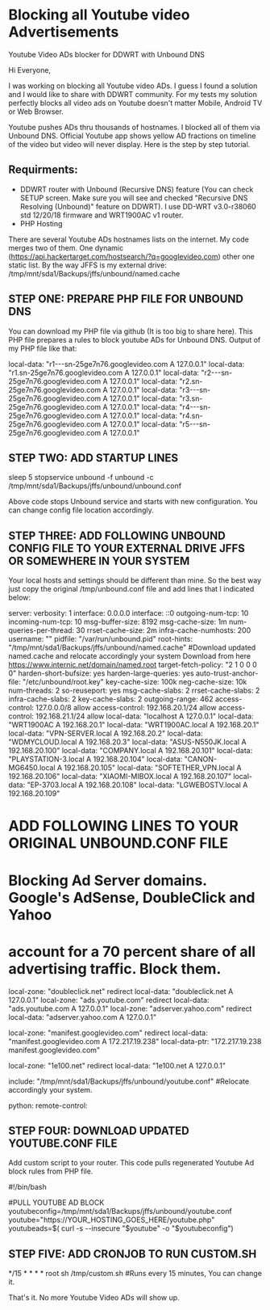 # Blocking all Youtube video Advertisements
Youtube Video ADs blocker for DDWRT with Unbound DNS

Hi Everyone,

I was working on blocking all Youtube video ADs. I guess I found a solution and I would like to share with DDWRT community. For my tests my solution perfectly blocks all video ads on Youtube doesn't matter Mobile, Android TV or Web Browser.

Youtube pushes ADs thru thousands of hostnames. I blocked all of them via Unbound DNS. Official Youtube app shows yellow AD fractions on timeline of the video but video will never display. Here is the step by step tutorial.

## Requirments:

* DDWRT router with Unbound (Recursive DNS) feature (You can check SETUP screen. Make sure you will see and checked "Recursive DNS Resolving (Unbound)" feature on DDWRT). I use DD-WRT v3.0-r38060 std 12/20/18 firmware and WRT1900AC v1 router.
* PHP Hosting

There are several Youtube ADs hostnames lists on the internet. My code merges two of them. One dynamic (https://api.hackertarget.com/hostsearch/?q=googlevideo.com) other one static list. By the way JFFS is my external drive:
/tmp/mnt/sda1/Backups/jffs/unbound/named.cache


## STEP ONE: PREPARE PHP FILE FOR UNBOUND DNS

You can download my PHP file via github (It is too big to share here). This PHP file prepares a rules to block youtube ADs for Unbound DNS. Output of my PHP file like that:

local-data: "r1---sn-25ge7n76.googlevideo.com A 127.0.0.1"
local-data: "r1.sn-25ge7n76.googlevideo.com A 127.0.0.1"
local-data: "r2---sn-25ge7n76.googlevideo.com A 127.0.0.1"
local-data: "r2.sn-25ge7n76.googlevideo.com A 127.0.0.1"
local-data: "r3---sn-25ge7n76.googlevideo.com A 127.0.0.1"
local-data: "r3.sn-25ge7n76.googlevideo.com A 127.0.0.1"
local-data: "r4---sn-25ge7n76.googlevideo.com A 127.0.0.1"
local-data: "r4.sn-25ge7n76.googlevideo.com A 127.0.0.1"
local-data: "r5---sn-25ge7n76.googlevideo.com A 127.0.0.1"

## STEP TWO: ADD STARTUP LINES

sleep 5
stopservice unbound -f
unbound -c /tmp/mnt/sda1/Backups/jffs/unbound/unbound.conf

Above code stops Unbound service and starts with new configuration. You can change config file location accordingly. 

## STEP THREE: ADD FOLLOWING UNBOUND CONFIG FILE TO YOUR EXTERNAL DRIVE JFFS OR SOMEWHERE IN YOUR SYSTEM

Your local hosts and settings should be different than mine. So the best way just copy the original /tmp/unbound.conf file and add lines that I indicated below:

server:
verbosity: 1
interface: 0.0.0.0
interface: ::0
outgoing-num-tcp: 10
incoming-num-tcp: 10
msg-buffer-size: 8192
msg-cache-size: 1m
num-queries-per-thread: 30
rrset-cache-size: 2m
infra-cache-numhosts: 200
username: ""
pidfile: "/var/run/unbound.pid"
root-hints: "/tmp/mnt/sda1/Backups/jffs/unbound/named.cache" #Download updated named.cache and relocate accordingly your system Download from here https://www.internic.net/domain/named.root
target-fetch-policy: "2 1 0 0 0 0"
harden-short-bufsize: yes
harden-large-queries: yes
auto-trust-anchor-file: "/etc/unbound/root.key"
key-cache-size: 100k
neg-cache-size: 10k
num-threads: 2
so-reuseport: yes
msg-cache-slabs: 2
rrset-cache-slabs: 2
infra-cache-slabs: 2
key-cache-slabs: 2
outgoing-range: 462
access-control: 127.0.0.0/8 allow
access-control: 192.168.20.1/24 allow
access-control: 192.168.21.1/24 allow
local-data: "localhost A 127.0.0.1"
local-data: "WRT1900AC A 192.168.20.1"
local-data: "WRT1900AC.local A 192.168.20.1"
local-data: "VPN-SERVER.local A 192.168.20.2"
local-data: "WDMYCLOUD.local A 192.168.20.3"
local-data: "ASUS-N550JK.local A 192.168.20.100"
local-data: "COMPANY.local A 192.168.20.101"
local-data: "PLAYSTATION-3.local A 192.168.20.104"
local-data: "CANON-MG6450.local A 192.168.20.105"
local-data: "SOFTETHER_VPN.local A 192.168.20.106"
local-data: "XIAOMI-MIBOX.local A 192.168.20.107"
local-data: "EP-3703.local A 192.168.20.108"
local-data: "LGWEBOSTV.local A 192.168.20.109"

# ADD FOLLOWING LINES TO YOUR ORIGINAL UNBOUND.CONF FILE

# Blocking Ad Server domains. Google's AdSense, DoubleClick and Yahoo
# account for a 70 percent share of all advertising traffic. Block them.
local-zone: "doubleclick.net" redirect
local-data: "doubleclick.net A 127.0.0.1"
local-zone: "ads.youtube.com" redirect
local-data: "ads.youtube.com A 127.0.0.1"
local-zone: "adserver.yahoo.com" redirect
local-data: "adserver.yahoo.com A 127.0.0.1"

local-zone: "manifest.googlevideo.com" redirect
local-data: "manifest.googlevideo.com A 172.217.19.238"
local-data-ptr: "172.217.19.238 manifest.googlevideo.com"

local-zone: "1e100.net" redirect
local-data: "1e100.net A 127.0.0.1"

include: "/tmp/mnt/sda1/Backups/jffs/unbound/youtube.conf" #Relocate accordingly your system.


python:
remote-control:

## STEP FOUR: DOWNLOAD UPDATED YOUTUBE.CONF FILE

Add custom script to your router. This code pulls regenerated Youtube Ad block rules from PHP file.

#!/bin/bash

#PULL YOUTUBE AD BLOCK
youtubeconfig=/tmp/mnt/sda1/Backups/jffs/unbound/youtube.conf
youtube="https://YOUR_HOSTING_GOES_HERE/youtube.php" 
youtubeads=$( curl -s --insecure "$youtube" -o  "$youtubeconfig")


## STEP FIVE: ADD CRONJOB TO RUN CUSTOM.SH

*/15 * * * * root sh /tmp/custom.sh #Runs every 15 minutes, You can change it.


That's it. No more Youtube Video ADs will show up.
